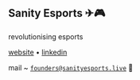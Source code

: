 ## Sanity Esports ✈🎮
revolutionising esports

[website](https://sanityesports.live/) • [linkedin](https://linkedin.com/company/sanity-esports) 

mail ~ [``founders@sanityesports.live``](mailto:founders@sanityesports.live) 📩
